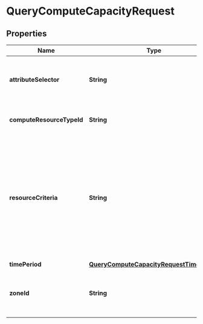 
# QueryComputeCapacityRequest

## Properties
Name | Type | Description | Notes
------------ | ------------- | ------------- | -------------
**attributeSelector** | **String** | Input parameter for selecting which capacity information (i.e. available, total, reserved and/or allocated capacity) is queried. When not present, all four values are requested. | 
**computeResourceTypeId** | **String** | Identifier of the resource type for which the issuer wants to know the available, total, reserved and/or allocated capacity. | 
**resourceCriteria** | **String** | Input capacity computation parameter for selecting the virtual memory, virtual CPU and acceleration capabilities for which the issuer wants to know the available, total, reserved and/or allocated capacity. Selecting parameters/attributes that shall be used are defined in the VirtualComputeResourceInformation, VirtualCpuResourceInformation, and VirtualMemoryResourceInformation information elements. This information element and the computeResourceTypeId are mutually exclusive. | 
**timePeriod** | [**QueryComputeCapacityRequestTimePeriod**](QueryComputeCapacityRequestTimePeriod.md) |  | 
**zoneId** | **String** | When specified this parameter identifies the resource zone for which the capacity is requested. When not specified the total capacity managed by the VIM instance will be returned. | 



